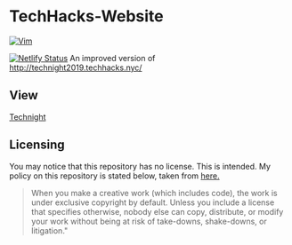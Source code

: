# TechHacks-Website

[![Vim](https://img.shields.io/badge/Built%20With-Vim-brightgreen?style=flat)](https://github.com/vim/vim)

[![Netlify Status](https://api.netlify.com/api/v1/badges/8e7cfe61-ee01-44c3-a331-9a767ee69af7/deploy-status)](https://app.netlify.com/sites/technight/deploys)
An improved version of http://technight2019.techhacks.nyc/

## View
[Technight](https://technight.netlify.com)

## Licensing
You may notice that this repository has no license. This is intended. 
My policy on this repository is stated below, taken from [here.](https://choosealicensecom/no-permission)

> When you make a creative work (which includes code), the work is under exclusive copyright by default. Unless you include a license that   specifies otherwise, nobody else can copy, distribute, or modify your work without being at risk of take-downs, shake-downs, or           litigation."

